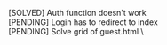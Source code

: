 [SOLVED] Auth function doesn't work \
[PENDING] Login has to redirect to index \
[PENDING] Solve grid of guest.html \
